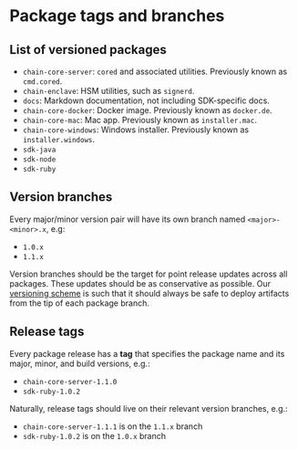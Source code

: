 # Package tags and branches

## List of versioned packages

- `chain-core-server`: `cored` and associated utilities. Previously known as `cmd.cored`.
- `chain-enclave`: HSM utilities, such as `signerd`.
- `docs`: Markdown documentation, not including SDK-specific docs.
- `chain-core-docker`: Docker image. Previously known as `docker.de`.
- `chain-core-mac`: Mac app. Previously known as `installer.mac`.
- `chain-core-windows`: Windows installer. Previously known as `installer.windows`.
- `sdk-java`
- `sdk-node`
- `sdk-ruby`

## Version branches

Every major/minor version pair will have its own branch named `<major>-<minor>.x`, e.g:

- `1.0.x`
- `1.1.x`

Version branches should be the target for point release updates across all packages. These updates should be as conservative as possible.  Our [versioning scheme](../core/reference/versioning.md) is such that it should always be safe to deploy artifacts from the tip of each package branch.

## Release tags

Every package release has a **tag** that specifies the package name and its major, minor, and build versions, e.g.:

- `chain-core-server-1.1.0`
- `sdk-ruby-1.0.2`

Naturally, release tags should live on their relevant version branches, e.g.:

- `chain-core-server-1.1.1` is on the `1.1.x` branch
- `sdk-ruby-1.0.2` is on the `1.0.x` branch
